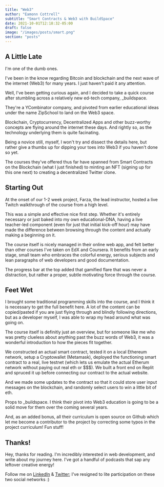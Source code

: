 ```yaml
---
title: "Web3"
author: "Eamonn Cottrell"
subtitle: "Smart Contracts & Web3 with BuildSpace"
date: 2021-10-01T12:18:32-05:00
draft: false
image: "/images/posts/smart.png"
section: "posts"
---
```


## A Little Late

I'm one of the dumb ones.

I've been in the know regarding Bitcoin and blockchain and the next wave of the internet (Web3) for many years. I just haven't paid it any attention.

Well, I've been getting curious again, and I decided to take a quick course after stumbling across a relatively new ed-tech company, _buildspace.

They're a YCombinator company, and pivoted from earlier educational ideas under the name ZipSchool to land on the Web3 space.

Blockchain, Cryptocurrency, Decentralized Apps and other buzz-worthy concepts are flying around the internet these days. And rightly so, as the technology underlying them is quite facinating.

Being a novice still, myself, I won't try and dissect the details here, but rather give a thumbs up for dipping your toes into Web3 if you haven't done so yet.

The courses they've offered thus far have spanned from Smart Contracts on the Blockchain (what I just finished) to minting an NFT (signing up for this one next) to creating a decentralized Twitter clone.

## Starting Out

At the onset of our 1-2 week project, Farza, the lead instructor, hosted a live Twitch walkthrough of the course from a high level.

This was a simple and effective nice first step. Whether it's entirely necessary or just baked into my own educational-DNA, having a live teacher-led component (even for just that initial kick-off hour) may have made the difference between browsing through the content and actually making a beginning on it.

The course itself is nicely managed in their online web app, and felt better than other courses I've taken on EdX and Coursera. It benefits from an early stage, small team who embraces the colorful energy, serious subjects and lean paragraphs of web developers and good documentation.

The progress bar at the top added that gamified flare that was never a distraction, but rather a proper, subtle motivating force through the course.

## Feet Wet

I brought some traditional programming skills into the course, and I think it is necessary to get the full benefit here. A lot of the content can be copied/pasted if you are just flying through and blindly following directions, but as a developer myself, I was able to wrap my head around what was going on.

The course itself is definitly just an overview, but for someone like me who was pretty clueless about anything past the buzz words of Web3, it was a wonderful introduction to how the pieces fit together.

We constructed an actual smart contract, tested it on a local Ethereum network, setup a Cryptowallet (Metamask), deployed the functioning smart contract to a real, live testnet (which lets us emulate the actual Etherum network without paying out real eth or $$$). We built a front end on Replit and spruced it up before connecting our contract to the actual website.

And we made some updates to the contract so that it could store user input messages on the blockchain, and randomly select users to win a little bit of eth.

Props to _buildspace. I think their pivot into Web3 education is going to be a solid move for them over the coming several years.

And, as an added bonus, all their curriculum is open source on Github which let me become a contributor to the project by correcting some typos in the project curriculum! Fun stuff!

## Thanks!

Hey, thanks for reading. I'm incredibly interested in web development, and write about my journey here. I've got a handful of podcasts that sap any leftover creative energy!

Follow me on [LinkedIn](https://linkedin.com/in/eamonncottrell) & [Twitter](https://twitter.com/eamonncottrell); I've resigned to lite participation on these two social networks :)